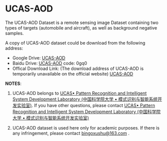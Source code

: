 # UCAS-AOD 

The UCAS-AOD Dataset is a remote sensing image Dataset containing two types of targets (automobile and aircraft), as well as background negative samples.



A copy of UCAS-AOD dataset could be download from the following address:

+  Google Drive: [UCAS-AOD](https://drive.google.com/file/d/1-1MnjZZ26EDfEqVeAi69TMJQUH9_Z0Q2/view?usp=sharing)
+   Baidu Drive: [UCAS-AOD](https://pan.baidu.com/s/10SdhimUnH_0nixqjIdlM4g)  code: 0gq0
+   Offical Download Link: (The download address of UCAS-AOD is temporarily unavailable on the official website) [UCAS-AOD](http://www.ucassdl.cn/resource.asp)

**NOTES**: 

1. UCAS-AOD belongs to [UCAS• Pattern Recognition and Intelligent System Development Laboratory (中国科学院大学 • 模式识别与智能系统开发实验室)](http://lamp.ucas.ac.cn/). If you have other questions, please contact [UCAS• Pattern Recognition and Intelligent System Development Laboratory (中国科学院大学 • 模式识别与智能系统开发实验室)](http://lamp.ucas.ac.cn/)

2. UCAS-AOD dataset is used here only for academic purposes. If there is any infringement, please contact bingoxushu@163.com .
